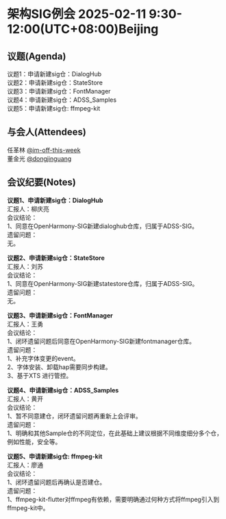 # 架构SIG例会 2025-02-11 9:30-12:00(UTC+08:00)Beijing

## 议题(Agenda)

议题1：申请新建sig仓：DialogHub  
议题2：申请新建sig仓：StateStore  
议题3：申请新建sig仓：FontManager  
议题4：申请新建sig仓：ADSS_Samples  
议题5：申请新建sig仓: ffmpeg-kit  

## 与会人(Attendees)

任革林 [@im-off-this-week](https://gitee.com/im-off-this-week)  
董金光 [@dongjinguang](https://gitee.com/dongjinguang)  

## 会议纪要(Notes)

**议题1、申请新建sig仓：DialogHub**  
汇报人：柳庆亮  
会议结论：  
1、同意在OpenHarmony-SIG新建dialoghub仓库，归属于ADSS-SIG。  
遗留问题：  
无。  

**议题2、申请新建sig仓：StateStore**  
汇报人：刘苏  
会议结论：  
1、同意在OpenHarmony-SIG新建statestore仓库，归属于ADSS-SIG。  
遗留问题：  
无。  

**议题3、申请新建sig仓：FontManager**  
汇报人：王勇  
会议结论：  
1、闭环遗留问题后同意在OpenHarmony-SIG新建fontmanager仓库。  
遗留问题：  
1、补充字体变更的event。  
2、字体安装、卸载hap需要同步构建。  
3、基于XTS 进行管控。  

**议题4、申请新建sig仓：ADSS_Samples**  
汇报人：黄开  
会议结论：  
1、暂不同意建仓，闭环遗留问题再重新上会评审。  
遗留问题：  
1、明确和其他Sample仓的不同定位，在此基础上建议根据不同维度细分多个仓，例如性能，安全等。  

**议题5、申请新建sig仓: ffmpeg-kit**  
汇报人：廖通  
会议结论：  
1、闭环遗留问题后再确认是否建仓。  
遗留问题：  
1、ffmpeg-kit-flutter对ffmpeg有依赖，需要明确通过何种方式将ffmpeg引入到ffmpeg-kit中。  
